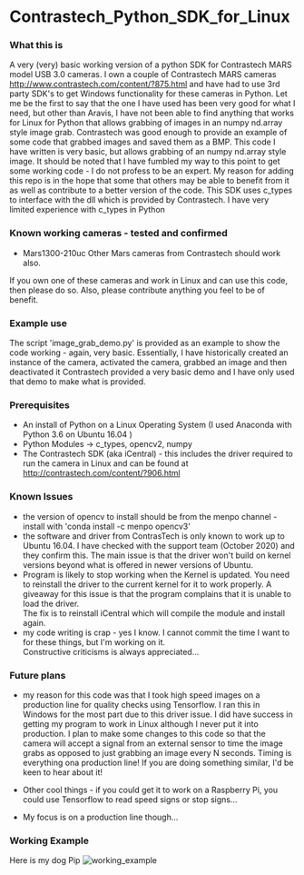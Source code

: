 # Contrastech_Python_SDK_for_Linux
### What this is
A very (very) basic working version of a python SDK for Contrastech MARS model USB 3.0 cameras.
I own a couple of Contrastech MARS cameras http://www.contrastech.com/content/?875.html
and have had to use 3rd party SDK's to get Windows functionality for these cameras in Python. 
Let me be the first to say that the one I have used has been very good for what I need, but other than Aravis, I have 
not been able to find anything that works for Linux for Python that allows grabbing of images in an numpy nd.array style image grab.
Contrastech was good enough to provide an example of some code that grabbed images and saved them as a BMP.  This code I have written is
very basic, but allows grabbing of an numpy nd.array style image.
It should be noted that I have fumbled my way to this point to get some working code - I do not profess to be an expert.  My reason for
adding this repo is in the hope that some that others may be able to benefit from it as well as contribute to a better version of the
code.  This SDK uses c_types to interface with the dll which is provided by Contrastech.  I have very limited experience with c_types in Python 

### Known working cameras - tested and confirmed
- Mars1300-210uc
Other Mars cameras from Contrastech should work also.

If you own one of these cameras and work in Linux and can use this code, then please do so.  Also, please contribute anything you feel to be of benefit.
### Example use
The script 'image_grab_demo.py' is provided as an example to show the code working - again, very basic.
Essentially, I have historically created an instance of the camera, activated the camera, grabbed an image and then deactivated it
Contrastech provided a very basic demo and I have only used that demo to make what is provided. 

### Prerequisites
- An install of Python on a Linux Operating System (I used Anaconda with Python 3.6 on Ubuntu 16.04  )
- Python Modules -> c_types, opencv2, numpy
- The Contrastech SDK (aka iCentral) - this includes the driver required to run the camera in Linux and can be found at http://contrastech.com/content/?906.html

### Known Issues
- the version of opencv to install should be from the menpo channel - install with 'conda install -c menpo opencv3'
- the software and driver from ContrasTech is only known to work up to Ubuntu 16.04.  I have checked with the support 
team (October 2020) and they confirm this.  The main issue is that the driver won't build on kernel versions beyond 
what is offered in newer versions of Ubuntu.
- Program is likely to stop working when the Kernel is updated.  You need to reinstall the driver to the current kernel 
for it to work properly.  A giveaway for this issue is that the program complains that it is unable to load the driver.  
The fix is to reinstall iCentral which will compile the module and install again. 
- my code writing is crap - yes I know.  I cannot commit the time I want to for these things, but I'm working on it.  
Constructive criticisms is always appreciated...

### Future plans
- my reason for this code was that I took high speed images on a production line for quality checks using Tensorflow.  I
ran this in Windows for the most part due to this driver issue.  I did have success in getting my program to 
work in Linux although I never put it into production.  I plan to make some changes to this code so that the camera will 
accept a signal from an external sensor to time the image grabs as opposed to just grabbing an image every
N seconds.  Timing is everything ona production line!  If you are doing something similar, I'd be keen to hear about it!

- Other cool things - if you could get it to work on a Raspberry Pi, you could use Tensorflow to read speed signs or stop signs...
- My focus is on a production line though...

### Working Example
Here is my dog Pip
![working_example](https://user-images.githubusercontent.com/10386637/43674828-ce240cb2-981c-11e8-9265-56a9268cf157.png)


